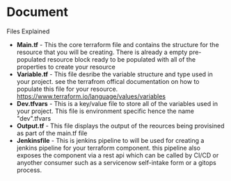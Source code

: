 # Document
Files Explained
- **Main.tf** - This the core terraform file and contains the structure for the resource that you will be creating. There is already a empty pre-populated resource block ready to be populated with all of the properties to create your resource
- **Variable.tf** - This file desribe the variable structure and type used in your project. see the terrafrom offical documentation on how to populate this file for your resource. https://www.terraform.io/language/values/variables
- **Dev.tfvars** - This is a key/value file to store all of the variables used in your project. This file is environment specific hence the name "dev".tfvars
- **Output.tf** - This file displays the output of the reources being provisined as part of the main.tf file
- **Jenkinsfile** - This is jenkins pipeline to will be used for creating a jenkins pipeline for your terraform component. this pipeline also exposes the component via a rest api which can be called by CI/CD or anyother consumer such as a servicenow self-intake form or a gitops process.
